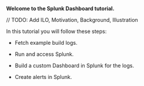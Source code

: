 __Welcome to the Splunk Dashboard tutorial.__

// TODO: Add ILO, Motivation, Background, Illustration

In this tutorial you will follow these steps:

- Fetch example build logs.

- Run and access Splunk.

- Build a custom Dashboard in Splunk for the logs.

- Create alerts in Splunk.
